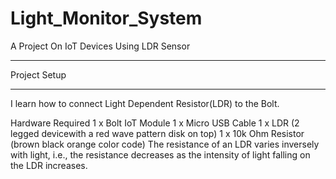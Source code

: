 # Light_Monitor_System
A Project On IoT Devices Using LDR Sensor

___________________________________________________________________________________________________________________________________

Project Setup
___________________________________________________________________________________________________________________________________


I learn how to connect Light Dependent Resistor(LDR) to the Bolt.

Hardware Required
1 x Bolt IoT Module
1 x Micro USB Cable
1 x LDR (2 legged devicewith a red wave pattern disk on top)
1 x 10k Ohm Resistor (brown black orange color code)
The resistance of an LDR varies inversely with light, i.e., the resistance decreases as the intensity of light falling on the LDR increases.
